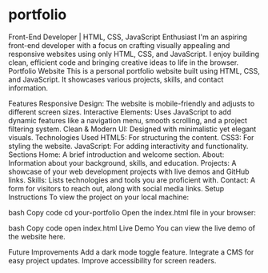 # portfolio
Front-End Developer | HTML, CSS, JavaScript Enthusiast I'm an aspiring front-end developer with a focus on crafting visually appealing and responsive websites using only HTML, CSS, and JavaScript. I enjoy building clean, efficient code and bringing creative ideas to life in the browser.  
Portfolio Website
This is a personal portfolio website built using HTML, CSS, and JavaScript. It showcases various projects, skills, and contact information.

Features
Responsive Design: The website is mobile-friendly and adjusts to different screen sizes.
Interactive Elements: Uses JavaScript to add dynamic features like a navigation menu, smooth scrolling, and a project filtering system.
Clean & Modern UI: Designed with minimalistic yet elegant visuals.
Technologies Used
HTML5: For structuring the content.
CSS3: For styling the website.
JavaScript: For adding interactivity and functionality.
Sections
Home: A brief introduction and welcome section.
About: Information about your background, skills, and education.
Projects: A showcase of your web development projects with live demos and GitHub links.
Skills: Lists technologies and tools you are proficient with.
Contact: A form for visitors to reach out, along with social media links.
Setup Instructions
To view the project on your local machine:

bash
Copy code
cd your-portfolio
Open the index.html file in your browser:

bash
Copy code
open index.html
Live Demo
You can view the live demo of the website here.

Future Improvements
Add a dark mode toggle feature.
Integrate a CMS for easy project updates.
Improve accessibility for screen readers.






